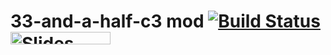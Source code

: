 # 33-and-a-half-c3 mod [![Build Status](https://travis-ci.org/safan41/33.svg?branch=master)](https://travis-ci.org/safan41/33) <a href="https://slides.com?ref=github"><img src="https://s3.amazonaws.com/static.slid.es/images/slides-github-banner-320x40.png?1" alt="Slides" width="160" height="20"></a>

